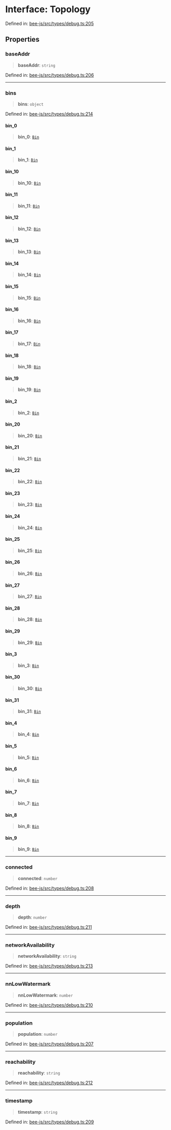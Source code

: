 # Interface: Topology

Defined in: [bee-js/src/types/debug.ts:205](https://github.com/ethersphere/bee-js/blob/3abbe2b1b264d6b586511a56e93badb2236bd09d/src/types/debug.ts#L205)

## Properties

### baseAddr

> **baseAddr**: `string`

Defined in: [bee-js/src/types/debug.ts:206](https://github.com/ethersphere/bee-js/blob/3abbe2b1b264d6b586511a56e93badb2236bd09d/src/types/debug.ts#L206)

***

### bins

> **bins**: `object`

Defined in: [bee-js/src/types/debug.ts:214](https://github.com/ethersphere/bee-js/blob/3abbe2b1b264d6b586511a56e93badb2236bd09d/src/types/debug.ts#L214)

#### bin\_0

> **bin\_0**: [`Bin`](Bin.md)

#### bin\_1

> **bin\_1**: [`Bin`](Bin.md)

#### bin\_10

> **bin\_10**: [`Bin`](Bin.md)

#### bin\_11

> **bin\_11**: [`Bin`](Bin.md)

#### bin\_12

> **bin\_12**: [`Bin`](Bin.md)

#### bin\_13

> **bin\_13**: [`Bin`](Bin.md)

#### bin\_14

> **bin\_14**: [`Bin`](Bin.md)

#### bin\_15

> **bin\_15**: [`Bin`](Bin.md)

#### bin\_16

> **bin\_16**: [`Bin`](Bin.md)

#### bin\_17

> **bin\_17**: [`Bin`](Bin.md)

#### bin\_18

> **bin\_18**: [`Bin`](Bin.md)

#### bin\_19

> **bin\_19**: [`Bin`](Bin.md)

#### bin\_2

> **bin\_2**: [`Bin`](Bin.md)

#### bin\_20

> **bin\_20**: [`Bin`](Bin.md)

#### bin\_21

> **bin\_21**: [`Bin`](Bin.md)

#### bin\_22

> **bin\_22**: [`Bin`](Bin.md)

#### bin\_23

> **bin\_23**: [`Bin`](Bin.md)

#### bin\_24

> **bin\_24**: [`Bin`](Bin.md)

#### bin\_25

> **bin\_25**: [`Bin`](Bin.md)

#### bin\_26

> **bin\_26**: [`Bin`](Bin.md)

#### bin\_27

> **bin\_27**: [`Bin`](Bin.md)

#### bin\_28

> **bin\_28**: [`Bin`](Bin.md)

#### bin\_29

> **bin\_29**: [`Bin`](Bin.md)

#### bin\_3

> **bin\_3**: [`Bin`](Bin.md)

#### bin\_30

> **bin\_30**: [`Bin`](Bin.md)

#### bin\_31

> **bin\_31**: [`Bin`](Bin.md)

#### bin\_4

> **bin\_4**: [`Bin`](Bin.md)

#### bin\_5

> **bin\_5**: [`Bin`](Bin.md)

#### bin\_6

> **bin\_6**: [`Bin`](Bin.md)

#### bin\_7

> **bin\_7**: [`Bin`](Bin.md)

#### bin\_8

> **bin\_8**: [`Bin`](Bin.md)

#### bin\_9

> **bin\_9**: [`Bin`](Bin.md)

***

### connected

> **connected**: `number`

Defined in: [bee-js/src/types/debug.ts:208](https://github.com/ethersphere/bee-js/blob/3abbe2b1b264d6b586511a56e93badb2236bd09d/src/types/debug.ts#L208)

***

### depth

> **depth**: `number`

Defined in: [bee-js/src/types/debug.ts:211](https://github.com/ethersphere/bee-js/blob/3abbe2b1b264d6b586511a56e93badb2236bd09d/src/types/debug.ts#L211)

***

### networkAvailability

> **networkAvailability**: `string`

Defined in: [bee-js/src/types/debug.ts:213](https://github.com/ethersphere/bee-js/blob/3abbe2b1b264d6b586511a56e93badb2236bd09d/src/types/debug.ts#L213)

***

### nnLowWatermark

> **nnLowWatermark**: `number`

Defined in: [bee-js/src/types/debug.ts:210](https://github.com/ethersphere/bee-js/blob/3abbe2b1b264d6b586511a56e93badb2236bd09d/src/types/debug.ts#L210)

***

### population

> **population**: `number`

Defined in: [bee-js/src/types/debug.ts:207](https://github.com/ethersphere/bee-js/blob/3abbe2b1b264d6b586511a56e93badb2236bd09d/src/types/debug.ts#L207)

***

### reachability

> **reachability**: `string`

Defined in: [bee-js/src/types/debug.ts:212](https://github.com/ethersphere/bee-js/blob/3abbe2b1b264d6b586511a56e93badb2236bd09d/src/types/debug.ts#L212)

***

### timestamp

> **timestamp**: `string`

Defined in: [bee-js/src/types/debug.ts:209](https://github.com/ethersphere/bee-js/blob/3abbe2b1b264d6b586511a56e93badb2236bd09d/src/types/debug.ts#L209)
